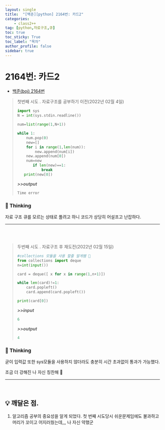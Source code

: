 ```yaml
---
layout: single
title:  "[백준][python] 2164번: 카드2"
categories: 
    - class2++
tag: [python,자료구조,큐]
toc: true
toc_sticky: True
toc_label: "목차"
author_profile: false
sidebar: true
---
```


# 2164번: 카드2



* [백준(boj) 2164번](https://www.acmicpc.net/problem/2164)

  

> 첫번째 시도 . 자료구조를 공부하기 이전(2022년 02월 4일)
>
> ```python
> import sys
> N = int(sys.stdin.readline())
> 
> num=list(range(1,N+1))
> 
> while 1:
>     num.pop(0)
>     new=[]
>     for i in range(1,len(num)):
>         new.append(num[i])
>     new.append(num[0])
>     num=new
>        if len(new)==1:
>            break
>    print(new[0])
>    ```
>    
>    ***>>output***
>    
>    ```python
>    Time error
>    ```

### 🌝 Thinking

자료 구조 큐를 모르는 상태로 풀려고 하니 코드가 상당히 어설프고 난잡하다.

---



<br/>

<br/>

> 두번째 시도 . 자료구조 후 재도전(2022년 02월 15일)
>
> ```python
> #collections 모듈을 사용 할줄 알게됌 😤
> from collections import deque
> n=int(input())
> 
> card = deque([ x for x in range(1,n+1)])
> 
> while len(card)!=1:
>     card.popleft()
>     card.append(card.popleft())
> 
> print(card[0])
> ```
>
> ***>>input***
>
> ```python
> 6
> ```
>
> ***>>output***
>
> ```python
> 4
> ```

### 🌝 Thinking

굳이 입력값 또한  sys모듈을 사용하지 않더라도 충분히 시간 초과없이 통과가 가능했다.

조금 더 강해진 나 자신 칭찬해 🦾

---

<br/>

## 💡 깨달은 점.

1. 알고리즘 공부의 중요성을 알게 되었다. 첫 번째 시도당시 쉬운문제임에도 불과하고 머리가 꼬이고 어지러웠는데,,, 나 자신 약했군
